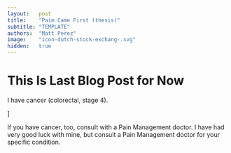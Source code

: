 ```yaml
---
layout:   post
title:    "Paim Came First (thesis)"
subtitle: "TEMPLATE"
authors:  "Matt Perez"
image:    "icon-dutch-stock-exchang-.svg"
hidden:   true
---
```


<div style='display:none; '>
 <p>In maitenance for cdolorectal cancer.</p>
</div>

<h1>This Is Last Blog Post for Now</h1>
 <p>I have cancer (colorectal, stage 4).</p> ]

 <p>If you have cancer, too, consult with a Pain Management doctor. I have had very good luck with mine, but consult a Pain Management doctor for your specific condition.</p>